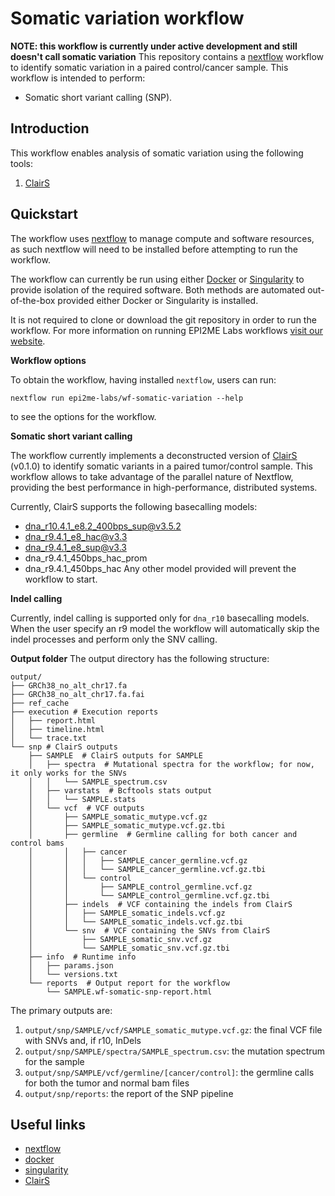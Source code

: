 # Somatic variation workflow
**NOTE: this workflow is currently under active development and still doesn't call somatic variation**
This repository contains a [nextflow](https://www.nextflow.io/) workflow
to identify somatic variation in a paired control/cancer sample.
This workflow is intended to perform:
 - Somatic short variant calling (SNP).




## Introduction

This workflow enables analysis of somatic variation using the following tools:
1. [ClairS](https://github.com/HKU-BAL/ClairS)



## Quickstart
The workflow uses [nextflow](https://www.nextflow.io/) to manage compute and 
software resources, as such nextflow will need to be installed before attempting
to run the workflow.

The workflow can currently be run using either
[Docker](https://www.docker.com/products/docker-desktop) or
[Singularity](https://docs.sylabs.io/guides/latest/user-guide/) to provide isolation of
the required software. Both methods are automated out-of-the-box provided
either Docker or Singularity is installed.

It is not required to clone or download the git repository in order to run the workflow.
For more information on running EPI2ME Labs workflows [visit our website](https://labs.epi2me.io/wfindex).


**Workflow options**

To obtain the workflow, having installed `nextflow`, users can run:

```
nextflow run epi2me-labs/wf-somatic-variation --help
```

to see the options for the workflow.

**Somatic short variant calling**

The workflow currently implements a deconstructed version of [ClairS](https://github.com/HKU-BAL/ClairS) (v0.1.0) to identify somatic variants in a paired tumor/control sample.
This workflow allows to take advantage of the parallel nature of Nextflow, providing the best performance in high-performance, distributed systems.

Currently, ClairS supports the following basecalling models:
 - dna_r10.4.1_e8.2_400bps_sup@v3.5.2
 - dna_r9.4.1_e8_hac@v3.3
 - dna_r9.4.1_e8_sup@v3.3
 - dna_r9.4.1_450bps_hac_prom
 - dna_r9.4.1_450bps_hac
Any other model provided will prevent the workflow to start. 

**Indel calling**

Currently, indel calling is supported only for `dna_r10` basecalling models. When the user specify an r9 model the workflow will automatically skip the indel processes and perform only the SNV calling. 

**Output folder**
The output directory has the following structure:
```
output/
├── GRCh38_no_alt_chr17.fa
├── GRCh38_no_alt_chr17.fa.fai
├── ref_cache
├── execution # Execution reports
│   ├── report.html
│   ├── timeline.html
│   └── trace.txt
└── snp # ClairS outputs
    ├── SAMPLE  # ClairS outputs for SAMPLE
    │   ├── spectra  # Mutational spectra for the workflow; for now, it only works for the SNVs
    │   │   └── SAMPLE_spectrum.csv
    │   ├── varstats  # Bcftools stats output
    │   │   └── SAMPLE.stats
    │   └── vcf  # VCF outputs
    │       ├── SAMPLE_somatic_mutype.vcf.gz
    │       ├── SAMPLE_somatic_mutype.vcf.gz.tbi
    │       ├── germline  # Germline calling for both cancer and control bams
    │       │   ├── cancer
    │       │   │   ├── SAMPLE_cancer_germline.vcf.gz
    │       │   │   └── SAMPLE_cancer_germline.vcf.gz.tbi
    │       │   └── control
    │       │       ├── SAMPLE_control_germline.vcf.gz
    │       │       └── SAMPLE_control_germline.vcf.gz.tbi
    │       ├── indels  # VCF containing the indels from ClairS
    │       │   ├── SAMPLE_somatic_indels.vcf.gz
    │       │   └── SAMPLE_somatic_indels.vcf.gz.tbi
    │       └── snv  # VCF containing the SNVs from ClairS
    │           ├── SAMPLE_somatic_snv.vcf.gz
    │           └── SAMPLE_somatic_snv.vcf.gz.tbi
    ├── info  # Runtime info
    │   ├── params.json
    │   └── versions.txt
    └── reports  # Output report for the workflow
        └── SAMPLE.wf-somatic-snp-report.html
```
The primary outputs are:
1. `output/snp/SAMPLE/vcf/SAMPLE_somatic_mutype.vcf.gz`: the final VCF file with SNVs and, if r10, InDels
2. `output/snp/SAMPLE/spectra/SAMPLE_spectrum.csv`: the mutation spectrum for the sample
3. `output/snp/SAMPLE/vcf/germline/[cancer/control]`: the germline calls for both the tumor and normal bam files
4. `output/snp/reports`: the report of the SNP pipeline



## Useful links

* [nextflow](https://www.nextflow.io/)
* [docker](https://www.docker.com/products/docker-desktop)
* [singularity](https://docs.sylabs.io/guides/latest/user-guide/)
* [ClairS](https://github.com/HKU-BAL/ClairS)
